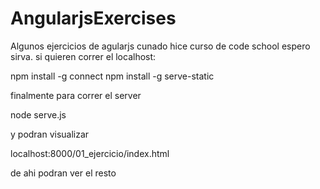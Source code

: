 # AngularjsExercises
Algunos ejercicios de agularjs cunado hice curso de code school
espero sirva.
 si quieren correr el localhost:

 npm install -g connect
 npm install -g serve-static

 finalmente para correr el server

 node serve.js

 y podran visualizar

 localhost:8000/01_ejercicio/index.html

 de ahi podran ver el resto
